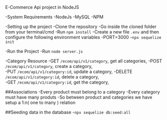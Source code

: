 E-Commerce Api project in NodeJS

-System Requirements
    -NodeJs
    -MySQL
    -NPM

-Setting up the project
    -Clone the repository
    -Go inside the cloned folder from your terminal/cmd
    -Run `npm install`
    -Create a new file `.env` and then configure the following environment variables
        -PORT=3000
        -`npx sequelize init`
    
-Run the Project
    -Run `node server.js`

-Category Resource
    -GET `/ecom/api/v1/category`, get all categories,
    -POST `/ecom/api/v1/category`, create a category,    
    -PUT `/ecom/api/v1/category:id`, update a category,
    -DELETE `/ecom/api/v1/category:id`, delete a category,   
    -GET `/ecom/api/v1/category:id`, get the category,

##Associations
    -Every product must belong to a category
    -Every category must have many produts
    -So between product and categories we have setup a 1:n( one to many ) relation

##Seeding data in the database
    -```npx sequelize db:seed:all```